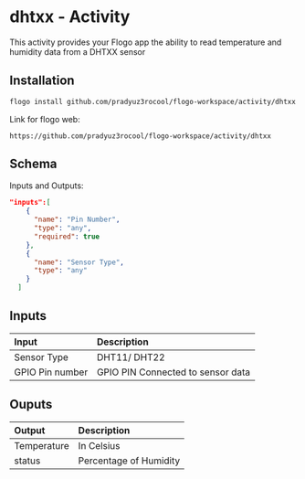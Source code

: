 
# 	dhtxx - Activity
This activity provides your Flogo app the ability to read temperature and humidity data from a DHTXX sensor 
## Installation

```bash
flogo install github.com/pradyuz3rocool/flogo-workspace/activity/dhtxx
```
Link for flogo web:
```
https://github.com/pradyuz3rocool/flogo-workspace/activity/dhtxx
```

## Schema
Inputs and Outputs:

```json
"inputs":[
    {
      "name": "Pin Number",
      "type": "any",
      "required": true
    },
    {
      "name": "Sensor Type",
      "type": "any"
    }
  ]
```
## Inputs
| Input                          | Description    |
|:-------------------------------|:---------------|
| Sensor Type                    | DHT11/ DHT22   |
| GPIO Pin number                | GPIO PIN Connected to sensor data  |


## Ouputs
| Output       | Description                                            |
|:-------------|:-------------------------------------------------------|
| Temperature  | In Celsius                                             |
| status       | Percentage of Humidity                                 |